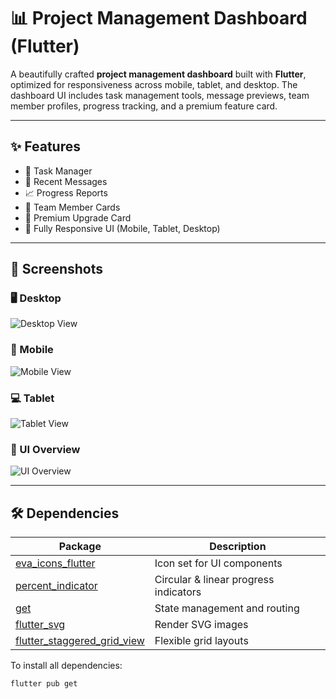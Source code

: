 # 📊 Project Management Dashboard (Flutter)

A beautifully crafted **project management dashboard** built with **Flutter**, optimized for responsiveness across mobile, tablet, and desktop. The dashboard UI includes task management tools, message previews, team member profiles, progress tracking, and a premium feature card.

---

## ✨ Features

- 📁 Task Manager
- 💬 Recent Messages
- 📈 Progress Reports
- 👥 Team Member Cards
- 🌟 Premium Upgrade Card
- 📱 Fully Responsive UI (Mobile, Tablet, Desktop)

---

## 📸 Screenshots

### 🖥️ Desktop
![Desktop View](https://user-images.githubusercontent.com/89120990/139876701-d746483a-a494-48a3-9a79-6d58536209b3.gif)

### 📱 Mobile
![Mobile View](https://user-images.githubusercontent.com/89120990/139874972-6828722c-92e2-47d3-bf35-1588f41f4637.gif)

### 💻 Tablet
![Tablet View](https://user-images.githubusercontent.com/89120990/139875104-347e5955-a555-452a-adab-25e159df221e.gif)

### 🧩 UI Overview
![UI Overview](https://user-images.githubusercontent.com/89120990/139877331-ca4fe70d-0b61-4755-9039-1f5435cd9365.png)

---

## 🛠️ Dependencies

| Package | Description |
|--------|-------------|
| [eva_icons_flutter](https://pub.dev/packages/eva_icons_flutter) | Icon set for UI components |
| [percent_indicator](https://pub.dev/packages/percent_indicator) | Circular & linear progress indicators |
| [get](https://pub.dev/packages/get) | State management and routing |
| [flutter_svg](https://pub.dev/packages/flutter_svg) | Render SVG images |
| [flutter_staggered_grid_view](https://pub.dev/packages/flutter_staggered_grid_view) | Flexible grid layouts |

To install all dependencies:

```bash
flutter pub get
